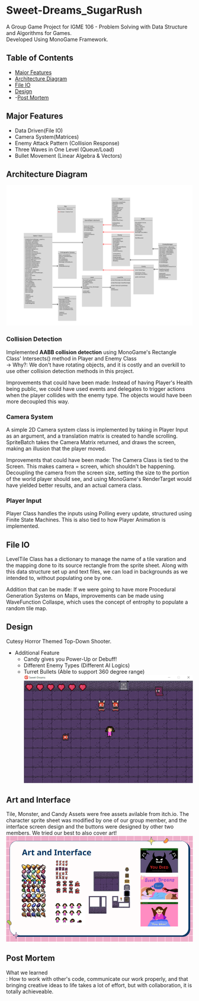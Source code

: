# Sweet-Dreams_SugarRush
A Group Game Project for IGME 106 - Problem Solving with Data Structure and Algorithms for Games. <br />
Developed Using MonoGame Framework.

## Table of Contents
- [Major Features](#major-features)
- [Architecture Diagram](#architecture-diagram)
- [File IO](#file-io)
- [Design](#design)
- -[Post Mortem](#post-mortem)

## Major Features
- Data Driven(File IO)
- Camera System(Matrices)
- Enemy Attack Pattern (Collision Response)
- Three Waves in One Level (Queue/Load)
- Bullet Movement (Linear Algebra & Vectors)

## Architecture Diagram 
![Architecture Diagram ScreenShot](Images/architectureDiagram.png)

### Collision Detection
Implemented **AABB collision detection** using MonoGame's Rectangle Class' Intersects() method in Player and Enemy Class <br />
-> Why?: We don't have rotating objects, and it is costly and an overkill to use other collision detection methods in this project. 

Improvements that could have been made: Instead of having Player's Health being public, we could have used events and delegates to trigger actions when the player collides with the enemy type. The objects would have been more decoupled this way.

### Camera System
A simple 2D Camera system class is implemented by taking in Player Input as an argument, and a translation matrix is created to handle scrolling. SpriteBatch takes the Camera Matrix returned, and draws the screen, making an illusion that the player moved.

Improvements that could have been made: The Camera Class is tied to the Screen. This makes camera = screen, which shouldn't be happening. Decoupling the camera from the screen size, setting the size to the portion of the world player should see, and using MonoGame's RenderTarget would have yielded better results, and an actual camera class. 

### Player Input
Player Class handles the inputs using Polling every update, structured using Finite State Machines. This is also tied to how Player Animation is implemented.

## File IO
LevelTile Class has a dictionary to manage the name of a tile varation and the mapping done to its source rectangle from the sprite sheet. Along with this data structure set up and text files, we can load in backgrounds as we intended to, without populating one by one.

Addition that can be made: If we were going to have more Procedural Generation Systems on Maps, improvements can be made using WaveFunction Collaspe, which uses the concept of entrophy to populate a random tile map.

## Design 
Cutesy Horror Themed Top-Down Shooter. <br />
- Additional Feature
  - Candy gives you Power-Up or Debuff!
  - Different Enemy Types (Different AI Logics)
  - Turret Bullets (Able to support 360 degree range)
 ![Gameplay Screen](Images/gameplayScreen1.png)

## Art and Interface 
Tile, Monster, and Candy Assets were free assets avilable from itch.io. The character sprite sheet was modified by one of our group member, and the interface screen design and the buttons were designed by other two members. We tried our best to also cover art!
![Art and Interface](Images/artandinterface.png)

## Post Mortem
What we learned <br />
: How to work with other's code, communicate our work properly, and that bringing creative ideas to life takes a lot of effort, but with collaboration, it is totally achieveable. 




